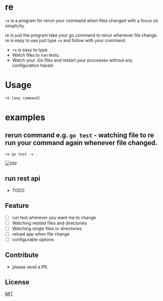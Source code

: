 # re

`re` is a program for rerun your command when files changed with a focus on simplicity.

re is just the program take your go command to rerun whenever file change.
re is easy to use just type `re` and follow with your command.

- `re` is easy to type.
- Watch files to run tests.
- Watch your .Go files and restart your processes without any configuration hassle

# Usage
```
re [any command]
```

# examples
## rerun command e.g. `go test` - watching file to re run your command again whenever file changed.
```
re go test -v .
```

![tdd](example_tdd.gif)

## run rest api
- TODO

## Feature
* [ ] run test wherever you want me to change
* [ ] Watching nested files and directories
* [ ] Watching single files or directories
* [ ] reload app when file change
* [ ] configurable optionx

## Contribute
- please send a PR.

## License
[MIT](https://github.com/labstack/echo/blob/master/LICENSE)
